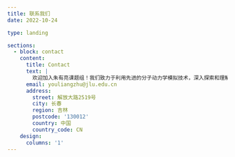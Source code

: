 ```yaml
---
title: 联系我们
date: 2022-10-24

type: landing

sections:
  - block: contact
    content:
      title: Contact
      text: |
        欢迎加入朱有亮课题组！我们致力于利用先进的分子动力学模拟技术，深入探索和理解化学反应的微观机制、材料的分子行为及其物理化学性质。我们的研究涵盖从基础理论到应用研究，涉及化学、物理、材料科学等多个学科领域。我们欢迎对分子动力学模拟和化学研究充满热情的本科生、硕士生和博士生加入我们的团队。有意申请者请将个人简历、成绩单、研究兴趣陈述以及两封推荐信发送至朱有亮老师的邮箱（[youliangzhu@jlu.edu.cn](mailto:youliangzhu@jlu.edu.cn)）。我们期待你的加入，共同探索化学世界的奥秘，推动科学研究的前沿发展！
      email: youliangzhu@jlu.edu.cn
      address:
        street: 解放大路2519号
        city: 长春
        region: 吉林
        postcode: '130012'
        country: 中国
        country_code: CN
    design:
      columns: '1'
---
```


